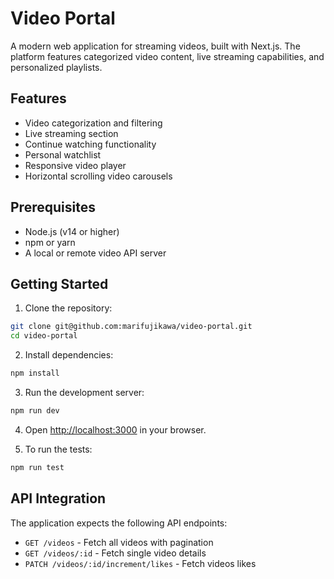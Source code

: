 # Video Portal

A modern web application for streaming videos, built with Next.js. The platform features categorized video content, live streaming capabilities, and personalized playlists.

## Features

- Video categorization and filtering
- Live streaming section
- Continue watching functionality
- Personal watchlist
- Responsive video player
- Horizontal scrolling video carousels

## Prerequisites

- Node.js (v14 or higher)
- npm or yarn
- A local or remote video API server

## Getting Started

1. Clone the repository:
```bash
git clone git@github.com:marifujikawa/video-portal.git
cd video-portal
```

2. Install dependencies:
```bash
npm install
```

3. Run the development server:
```bash
npm run dev
````

4. Open [http://localhost:3000](http://localhost:3000) in your browser.

5. To run the tests:
```bash
npm run test
````

## API Integration

The application expects the following API endpoints:

- `GET /videos` - Fetch all videos with pagination
- `GET /videos/:id` - Fetch single video details
- `PATCH /videos/:id/increment/likes` - Fetch videos likes


